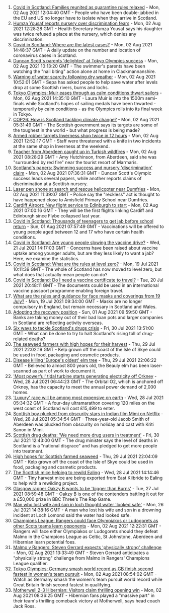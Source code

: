 1. [Covid in Scotland: Families reunited as quarantine rules relaxed](https://www.bbc.co.uk/news/uk-scotland-58053135) - Mon, 02 Aug 2021 12:04:40 GMT - People who have been double-jabbed in the EU and US no longer have to isolate when they arrive in Scotland.
2. [Humza Yousaf reports nursery over discrimination fears](https://www.bbc.co.uk/news/uk-scotland-tayside-central-58056234) - Mon, 02 Aug 2021 12:28:28 GMT - Health Secretary Humza Yousaf says his daughter was twice refused a place at the nursery, which denies any discrimination.
3. [Covid in Scotland: Where are the latest cases?](https://www.bbc.co.uk/news/uk-scotland-53511877) - Mon, 02 Aug 2021 14:48:37 GMT - A daily update on the number and location of coronavirus cases in Scotland.
4. [Duncan Scott's parents 'delighted' at Tokyo Olympics success](https://www.bbc.co.uk/news/uk-scotland-58055682) - Mon, 02 Aug 2021 10:13:20 GMT - The swimmer's parents have been watching the "nail biting" action alone at home in Clackmannanshire.
5. [Warning of water scarcity following dry weather](https://www.bbc.co.uk/news/uk-scotland-highlands-islands-58057301) - Mon, 02 Aug 2021 10:52:01 GMT - Sepa has asked people to help save water after levels drop at some Scottish rivers, burns and lochs.
6. [Tokyo Olympics: Muir eases through as calm conditions thwart sailors](https://www.bbc.co.uk/sport/olympics/58032308) - Mon, 02 Aug 2021 14:35:10 GMT - Laura Muir is into the 1500m semi-finals while Scotland's hopes of sailing medals have been thwarted - temporarily by calm conditions - as the Olympics rolls into its final week in Tokyo.
7. [COP26: How is Scotland tackling climate change?](https://www.bbc.co.uk/news/uk-scotland-57970435) - Mon, 02 Aug 2021 05:31:49 GMT - The Scottish government says its targets are some of the toughest in the world - but what progress is being made?
8. [Armed robber targets Inverness shop twice in 12 hours](https://www.bbc.co.uk/news/uk-scotland-highlands-islands-58057302) - Mon, 02 Aug 2021 12:52:17 GMT - Staff were threatened with a knife in two incidents at the same shop in Inverness at the weekend.
9. [Teacher from Aberdeen caught up in Turkish wildfires](https://www.bbc.co.uk/news/uk-scotland-north-east-orkney-shetland-58049594) - Mon, 02 Aug 2021 08:28:29 GMT - Amy Hutchinson, from Aberdeen, said she was "surrounded by red fire" near the tourist resort of Marmaris.
10. [Scotland's papers: Swimming success and nursery 'discrimination' claim](https://www.bbc.co.uk/news/uk-scotland-58053253) - Mon, 02 Aug 2021 07:36:31 GMT - Duncan Scott's Olympic success leads several papers, while another reports claims of discrimination at a Scottish nursery.
11. [Laser pen shone at search and rescue helicopter near Dumfries](https://www.bbc.co.uk/news/uk-scotland-south-scotland-58055817) - Mon, 02 Aug 2021 11:39:07 GMT - Police say the "reckless" act is thought to have happened close to Amisfield Primary School near Dumfries.
12. [Cardiff Airport: New flight service to Edinburgh to start](https://www.bbc.co.uk/news/uk-wales-58049504) - Mon, 02 Aug 2021 07:00:16 GMT - They will be the first flights linking Cardiff and Edinburgh since Flybe collapsed last year.
13. [Covid in Scotland: Thousands of teenagers to get jab before school return](https://www.bbc.co.uk/news/uk-scotland-58042470) - Sun, 01 Aug 2021 07:57:49 GMT - Vaccinations will be offered to young people aged between 12 and 17 who have certain health conditions.
14. [Covid in Scotland: Are young people slowing the vaccine drive?](https://www.bbc.co.uk/news/uk-scotland-57915106) - Wed, 21 Jul 2021 14:17:03 GMT - Concerns have been raised about vaccine uptake among younger adults, but are they less likely to want a jab? Here, we examine the statistics.
15. [Covid in Scotland: What are the rules at level zero?](https://www.bbc.co.uk/news/uk-scotland-53166816) - Mon, 19 Jul 2021 10:11:39 GMT - The whole of Scotland has now moved to level zero, but what does that actually mean people can do?
16. [Covid in Scotland: Do I need a vaccine certificate to travel?](https://www.bbc.co.uk/news/uk-scotland-57519070) - Tue, 20 Jul 2021 20:48:11 GMT - The documents could be used in an international vaccine passport programme enabling foreign travel.
17. [What are the rules and guidance for face masks and coverings from 19 July?](https://www.bbc.co.uk/news/health-51205344) - Mon, 19 Jul 2021 09:34:00 GMT - Masks are no longer compulsory in England, but remain necessary in Scotland and Wales.
18. [Adopting the recovery position](https://www.bbc.co.uk/news/uk-scotland-58047221) - Sun, 01 Aug 2021 09:59:50 GMT - Banks are taking money out of their bad loan pots and larger companies in Scotland are reflecting activity overseas.
19. [Six ways to tackle Scotland's drugs crisis](https://www.bbc.co.uk/news/uk-scotland-glasgow-west-48921696) - Fri, 30 Jul 2021 13:51:00 GMT - What can be done to try to halt Scotland's rising toll of drug-related deaths?
20. [The seaweed farmers with high hopes for their harvest](https://www.bbc.co.uk/news/uk-scotland-57996627) - Thu, 29 Jul 2021 22:02:19 GMT - Kelp grown off the coast of the Isle of Skye could be used in food, packaging and cosmetic products.
21. [Disease killing 'Europe's oldest' elm tree](https://www.bbc.co.uk/news/uk-scotland-highlands-islands-58013952) - Thu, 29 Jul 2021 22:06:22 GMT - Believed to almost 800 years old, the Beauly elm has been laser-scanned as part of work to document it.
22. ['Most powerful' tidal turbine starts generating electricity off Orkney](https://www.bbc.co.uk/news/uk-scotland-north-east-orkney-shetland-57991351) - Wed, 28 Jul 2021 06:44:23 GMT - The Orbital O2, which is anchored off Orkney, has the capacity to meet the annual power demand of 2,000 homes.
23. ['Luxury' race will be among most expensive on earth](https://www.bbc.co.uk/news/uk-scotland-57975285) - Wed, 28 Jul 2021 05:34:32 GMT - A four-day ultramarathon covering 120 miles on the west coast of Scotland will cost £15,499 to enter.
24. [Scottish boy plucked from obscurity stars in Indian film Mimi on Netflix](https://www.bbc.co.uk/news/uk-scotland-north-east-orkney-shetland-57983621) - Wed, 28 Jul 2021 05:34:54 GMT - Three-year-old Jacob Smith of Aberdeen was plucked from obscurity on holiday and cast with Kriti Sanon in Mimi.
25. [Scottish drug deaths: 'We need more drug users in treatment'](https://www.bbc.co.uk/news/uk-scotland-58029815) - Fri, 30 Jul 2021 12:43:00 GMT - The drug minister says the level of deaths in Scotland is a "national disgrace" and has pledged to get more people into treatment.
26. [High hopes for Scottish farmed seaweed](https://www.bbc.co.uk/news/uk-scotland-58020364) - Thu, 29 Jul 2021 22:04:09 GMT - Kelp grown off the coast of the Isle of Skye could be used in food, packaging and cosmetic products.
27. [The Scottish mice helping to rewild Ealing](https://www.bbc.co.uk/news/uk-scotland-58002484) - Wed, 28 Jul 2021 14:14:46 GMT - Tiny harvest mice are being exported from East Kilbride to Ealing to help with a rewilding project.
28. [Glasgow rapper Oakzy B wants to be 'bigger than Burns'](https://www.bbc.co.uk/news/uk-scotland-57982866) - Tue, 27 Jul 2021 08:59:48 GMT - Oakzy B is one of the contenders battling it out for a £50,000 prize in BBC Three's The Rap Game.
29. [Man who lost wife and son in loch thought water 'looked safe'](https://www.bbc.co.uk/news/uk-scotland-glasgow-west-57968728) - Mon, 26 Jul 2021 14:38:16 GMT - A man who lost his wife and son in a drowning incident at Loch Lomond said the water had looked safe.
30. [Champions League: Rangers could face Olympiakos or Ludogorets as other Scots teams learn opponents](https://www.bbc.co.uk/sport/football/58056211) - Mon, 02 Aug 2021 12:22:31 GMT - Rangers will face either Olympiakos or Ludogorets should they defeat Malmo in the Champions League as Celtic, St Johnstone, Aberdeen and Hibernian learn potential foes.
31. [Malmo v Rangers: Steven Gerrard expects 'physically strong' challenge](https://www.bbc.co.uk/sport/football/58059487) - Mon, 02 Aug 2021 13:33:49 GMT - Steven Gerrard anticipates a "physically strong" challenge from Malmo in Rangers' Champions League qualifier.
32. [Tokyo Olympics: Germany smash world record as GB finish second fastest in women's team pursuit](https://www.bbc.co.uk/sport/av/olympics/58056114) - Mon, 02 Aug 2021 08:54:02 GMT - Watch as Germany smash the women's team pursuit world record while Great Britain finish second fastest in qualifying.
33. [Motherwell 2-3 Hibernian: Visitors claim thrilling opening win](https://www.bbc.co.uk/sport/football/57958660) - Mon, 02 Aug 2021 08:36:25 GMT - Hibernian fans played a "massive part" in their team's thrilling comeback victory at Motherwell, says head coach Jack Ross.
